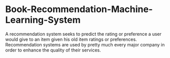 # Book-Recommendation-Machine-Learning-System
A recommendation system seeks to predict the rating or preference a user would give to an item given his old item ratings or preferences. Recommendation systems are used by pretty much every major company in order to enhance the quality of their services.
